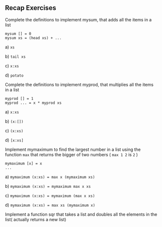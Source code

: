 Recap Exercises
---------------

Complete the definitions to implement mysum, that adds all the items in a list

```
mysum [] = 0
mysum xs = (head xs) + ...
```
a) `xs`

b) `tail xs`

c) `x:xs`

d) `potato`

Complete the definitions to implement myprod, that multiplies all the items in a list
```
myprod [] = 1
myprod ... = x * myprod xs
```
a) `x:xs`

b) `(x:[])`

c) `(x:xs)`

d) `[x:xs]`

Implement mymaximum to find the largest number in a list using the function `max` that returns the bigger of two numbers ( `max 1 2` is `2` )

```
mymaximum [x] = x
...
```
a) `mymaximum (x:xs) = max x (mymaximum xs)`

b) `mymaximum (x:xs) = mymaximum max x xs`

c) `mymaximum (x:xs) = mymaximum (max x xs)`

d) `mymaximum (x:xs) = max xs (mymaximum x)`

Implement a function sqr that takes a list and doubles all the elements in the list( actually returns a new list)

